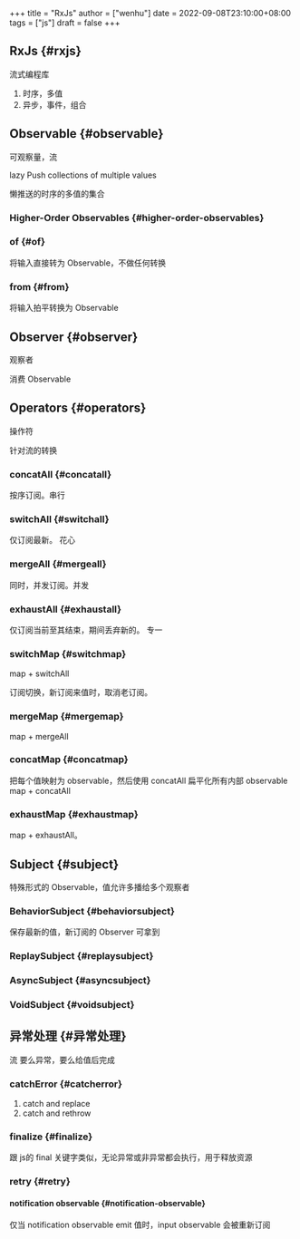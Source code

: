 +++
title = "RxJs"
author = ["wenhu"]
date = 2022-09-08T23:10:00+08:00
tags = ["js"]
draft = false
+++

## RxJs {#rxjs}

流式编程库

1.  时序，多值
2.  异步，事件，组合


## Observable {#observable}

可观察量，流

lazy Push collections of multiple values

懒推送的时序的多值的集合


### Higher-Order Observables {#higher-order-observables}


### of {#of}

将输入直接转为 Observable，不做任何转换


### from {#from}

将输入拍平转换为 Observable


## Observer {#observer}

观察者

消费 Observable


## Operators {#operators}

操作符

针对流的转换


### concatAll {#concatall}

按序订阅。串行


### switchAll {#switchall}

仅订阅最新。 花心


### mergeAll {#mergeall}

同时，并发订阅。并发


### exhaustAll {#exhaustall}

仅订阅当前至其结束，期间丢弃新的。 专一


### switchMap {#switchmap}

map + switchAll

订阅切换，新订阅来值时，取消老订阅。


### mergeMap {#mergemap}

map + mergeAll


### concatMap {#concatmap}

把每个值映射为 observable，然后使用 concatAll 扁平化所有内部 observable
map + concatAll


### exhaustMap {#exhaustmap}

map + exhaustAll。


## Subject {#subject}

特殊形式的 Observable，值允许多播给多个观察者


### BehaviorSubject {#behaviorsubject}

保存最新的值，新订阅的 Observer 可拿到


### ReplaySubject {#replaysubject}


### AsyncSubject {#asyncsubject}


### VoidSubject {#voidsubject}


## 异常处理 {#异常处理}

流 要么异常，要么给值后完成


### catchError {#catcherror}

1.  catch and replace
2.  catch and rethrow


### finalize {#finalize}

跟 js的 final 关键字类似，无论异常或非异常都会执行，用于释放资源


### retry {#retry}


#### notification observable {#notification-observable}

仅当 notification observable emit 值时，input observable 会被重新订阅
